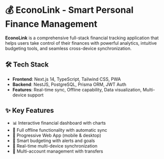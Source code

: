 # 💰 EconoLink - Smart Personal Finance Management

**EconoLink** is a comprehensive full-stack financial tracking application that helps users take control of their finances with powerful analytics, intuitive budgeting tools, and seamless cross-device synchronization.

## 🛠️ Tech Stack
- **Frontend**: Next.js 14, TypeScript, Tailwind CSS, PWA
- **Backend**: NestJS, PostgreSQL, Prisma ORM, JWT Auth
- **Features**: Real-time sync, Offline capability, Data visualization, Multi-device support

## ✨ Key Features
- 📊 Interactive financial dashboard with charts
- 💾 Full offline functionality with automatic sync
- 📱 Progressive Web App (mobile & desktop)
- 🎯 Smart budgeting with alerts and goals
- 🔄 Real-time multi-device synchronization
- 🏦 Multi-account management with transfers
